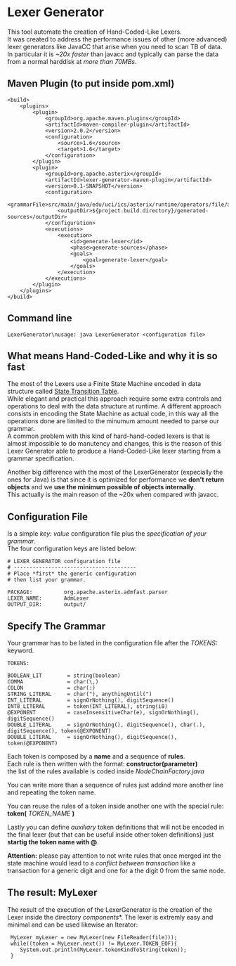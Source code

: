 Lexer Generator
===============

This tool automate the creation of Hand-Coded-Like Lexers.   
It was created to address the performance issues of other (more advanced) lexer generators like JavaCC that arise when you need to scan TB of data. In particular it is *~20x faster* than javacc and typically can parse the data from a normal harddisk at *more than 70MBs*.


Maven Plugin (to put inside pom.xml)
-------------------------------------
    <build>
        <plugins>
            <plugin>
                <groupId>org.apache.maven.plugins</groupId>
                <artifactId>maven-compiler-plugin</artifactId>
                <version>2.0.2</version>
                <configuration>
                    <source>1.6</source>
                    <target>1.6</target>
                </configuration>
            </plugin>
            <plugin>
                <groupId>org.apache.asterix</groupId>
                <artifactId>lexer-generator-maven-plugin</artifactId>
                <version>0.1-SNAPSHOT</version>
                <configuration>
                    <grammarFile>src/main/java/edu/uci/ics/asterix/runtime/operators/file/adm/adm.grammar</grammarFile>
                    <outputDir>${project.build.directory}/generated-sources</outputDir>
                </configuration>
                <executions>
                    <execution>
                        <id>generate-lexer</id>
                        <phase>generate-sources</phase>
                        <goals>
                            <goal>generate-lexer</goal>
                        </goals>
                    </execution>
                </executions>
            </plugin>
        </plugins>
    </build>


Command line
-------------
    LexerGenerator\nusage: java LexerGenerator <configuration file>



What means Hand-Coded-Like and why it is so fast
------------------------------------------------
The most of the Lexers use a Finite State Machine encoded in data structure called [State Transition Table](http://en.wikipedia.org/wiki/State_transition_table).   
While elegant and practical this approach require some extra controls and operations to deal with the data structure at runtime. A different approach consists in encoding the State Machine as actual code, in this way all the operations done are limited to the minumum amount needed to parse our grammar.   
A common problem with this kind of hard-hand-coded lexers is that is almost impossible to do manutency and changes, this is the reason of this Lexer Generator able to produce a Hand-Coded-Like lexer starting from a grammar specification.

Another big difference with the most of the LexerGenerator (expecially the ones for Java) is that since it is optimized for performance we **don't return objects** and we **use the minimum possible of objects internally**.    
This actually is the main reason of the ~20x when compared with javacc.


Configuration File
------------------
Is a simple *key: value* configuration file plus the *specification of your grammar*.   
The four configuration keys are listed below:

    # LEXER GENERATOR configuration file
    # ---------------------------------------
    # Place *first* the generic configuration
    # then list your grammar.

    PACKAGE:          org.apache.asterix.admfast.parser
    LEXER_NAME:       AdmLexer
    OUTPUT_DIR:       output/


Specify The Grammar
-------------------
Your grammar has to be listed in the configuration file after the *TOKENS:* keyword.

    TOKENS:

    BOOLEAN_LIT        = string(boolean)
    COMMA              = char(\,)
    COLON              = char(:)
    STRING_LITERAL     = char("), anythingUntil(")
    INT_LITERAL        = signOrNothing(), digitSequence()
    INT8_LITERAL       = token(INT_LITERAL), string(i8)
    @EXPONENT          = caseInsensitiveChar(e), signOrNothing(), digitSequence()
    DOUBLE_LITERAL     = signOrNothing(), digitSequence(), char(.), digitSequence(), token(@EXPONENT)
    DOUBLE_LITERAL     = signOrNothing(), digitSequence(), token(@EXPONENT)

Each token is composed by a **name** and a sequence of **rules**.   
Each rule is then written with the format: **constructor(parameter)**  
the list of the rules available is coded inside *NodeChainFactory.java*

You can write more than a sequence of rules just addind more another line and repeating the token name.

You can reuse the rules of a token inside another one with the special rule: **token(** *TOKEN_NAME* **)**

Lastly you can define *auxiliary* token definitions that will not be encoded in the final lexer (but that can be useful inside other token definitions) just **startig the token name with @**.

**Attention:** please pay attention to not write rules that once merged int the state machine would lead to a *conflict between transaction* like a transaction for a generic digit and one for a the digit 0 from the same node. 

The result: MyLexer
-------------------
The result of the execution of the LexerGenerator is the creation of the Lexer inside the directory *components**.
The lexer is extremly easy and minimal and can be used likewise an Iterator:

     MyLexer myLexer = new MyLexer(new FileReader(file)));
     while((token = MyLexer.next()) != MyLexer.TOKEN_EOF){
        System.out.println(MyLexer.tokenKindToString(token));
     }

